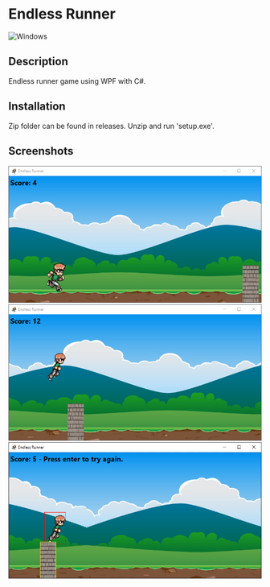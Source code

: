 # Endless Runner
![Windows](https://github.com/JkeFos/endless-runner/workflows/Windows/badge.svg)

## Description
Endless runner game using WPF with C#.

## Installation
Zip folder can be found in releases. Unzip and run 'setup.exe'.

## Screenshots
![Screenshot 2020 12 22 202847](https://github.com/JkeFos/endless-runner/blob/master/img/Screenshot%202020-12-22%20202847.png)
![Screenshot 2020 12 22 202824](https://github.com/JkeFos/endless-runner/blob/master/img/Screenshot%202020-12-22%20202824.png)
![Screenshot 2020 12 22 202715](https://github.com/JkeFos/endless-runner/blob/master/img/Screenshot%202020-12-22%20202715.png)
